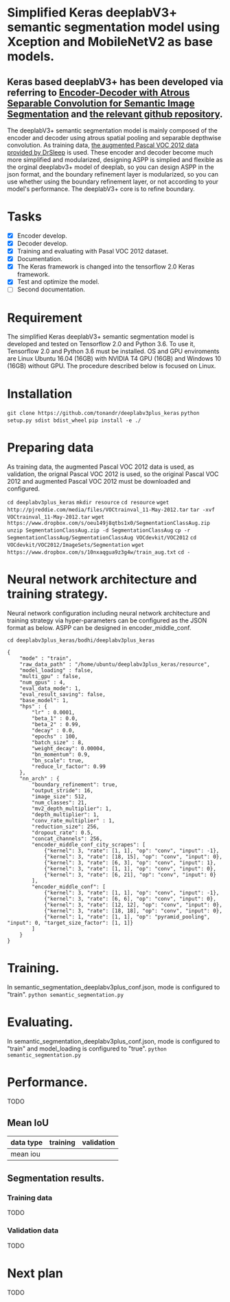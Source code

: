 # Simplified Keras deeplabV3+ semantic segmentation model using Xception and MobileNetV2 as base models.
## Keras based deeplabV3+ has been developed via referring to [Encoder-Decoder with Atrous Separable Convolution for Semantic Image Segmentation](https://arxiv.org/abs/1802.02611) and [the relevant github repository](https://github.com/tensorflow/models/tree/master/research/deeplab).

The deeplabV3+ semantic segmentation model is mainly composed of the encoder and decoder using atrous spatial pooling and separable depthwise convolution. As training data, [the augmented Pascal VOC 2012 data provided by DrSleep](https://www.dropbox.com/s/oeu149j8qtbs1x0/SegmentationClassAug.zip?dl=0) is used. These encoder and decoder become much more simplified and modularized, designing ASPP is simplied and flexible as the orginal deeplabv3+ model of deeplab, so you can design ASPP in the json format, and the boundary refinement layer is modularized, so you can use whether using the boundary refinement layer, or not according to your model's performance. The deeplabV3+ core is to refine boundary. 

# Tasks
- [x] Encoder develop.
- [x] Decoder develop.
- [x] Training and evaluating with Pasal VOC 2012 dataset.
- [x] Documentation.
- [x] The Keras framework is changed into the tensorflow 2.0 Keras framework.
- [x] Test and optimize the model.
- [ ] Second documentation.

# Requirement
The simplified Keras deeplabV3+ semantic segmentation model is developed and tested on Tensorflow 2.0 and Python 3.6. To use it, Tensorflow 2.0 and Python 3.6 must be installed. OS and GPU enviroments are Linux Ubuntu 16.04 (16GB) with NVIDIA T4 GPU (16GB) and Windows 10 (16GB) without GPU. The procedure described below is focused on Linux.   

# Installation
```git clone https://github.com/tonandr/deeplabv3plus_keras```
```python setup.py sdist bdist_wheel```
```pip install -e ./```


# Preparing data
As training data, the augmented Pascal VOC 2012 data is used, as validation, the orignal Pascal VOC 2012 is used, so the original Pascal VOC 2012 and augmented Pascal VOC 2012 must be downloaded and configured.

```cd deeplabv3plus_keras```
```mkdir resource```
```cd resource```
```wget http://pjreddie.com/media/files/VOCtrainval_11-May-2012.tar```
```tar -xvf VOCtrainval_11-May-2012.tar```
```wget https://www.dropbox.com/s/oeu149j8qtbs1x0/SegmentationClassAug.zip```
```unzip SegmentationClassAug.zip -d SegmentationClassAug```
```cp -r SegmentationClassAug/SegmentationClassAug VOCdevkit/VOC2012```
```cd VOCdevkit/VOC2012/ImageSets/Segmentation```
```wget https://www.dropbox.com/s/10nxaqgua9z3g4w/train_aug.txt```
```cd -```

# Neural network architecture and training strategy.

Neural network configuration including neural network architecture and training strategy via hyper-parameters 
can be configured as the JSON format as below. ASPP can be designed in encoder_middle_conf.  

```cd deeplabv3plus_keras/bodhi/deeplabv3plus_keras```

```
{
	"mode" : "train",
	"raw_data_path" : "/home/ubuntu/deeplabv3plus_keras/resource",
	"model_loading" : false,
	"multi_gpu" : false,
	"num_gpus" : 4,
	"eval_data_mode": 1,
	"eval_result_saving": false,
	"base_model": 1,
	"hps" : {
		"lr" : 0.0001,
		"beta_1" : 0.0,
		"beta_2" : 0.99,
		"decay" : 0.0,
		"epochs" : 100,
		"batch_size" : 8,
		"weight_decay": 0.00004,
		"bn_momentum": 0.9,
		"bn_scale": true,
		"reduce_lr_factor": 0.99
	},
	"nn_arch" : {
		"boundary_refinement": true,
		"output_stride": 16,
		"image_size": 512,
		"num_classes": 21,
		"mv2_depth_multiplier": 1,
		"depth_multiplier": 1,
		"conv_rate_multiplier" : 1,
		"reduction_size": 256,
		"dropout_rate": 0.5,
		"concat_channels": 256,
		"encoder_middle_conf_city_scrapes": [
			{"kernel": 3, "rate": [1, 1], "op": "conv", "input": -1}, 
			{"kernel": 3, "rate": [18, 15], "op": "conv", "input": 0}, 
			{"kernel": 3, "rate": [6, 3], "op": "conv", "input": 1}, 
			{"kernel": 3, "rate": [1, 1], "op": "conv", "input": 0}, 
			{"kernel": 3, "rate": [6, 21], "op": "conv", "input": 0}
		],
		"encoder_middle_conf": [
			{"kernel": 3, "rate": [1, 1], "op": "conv", "input": -1}, 
			{"kernel": 3, "rate": [6, 6], "op": "conv", "input": 0}, 
			{"kernel": 3, "rate": [12, 12], "op": "conv", "input": 0}, 
			{"kernel": 3, "rate": [18, 18], "op": "conv", "input": 0}, 
			{"kernel": 1, "rate": [1, 1], "op": "pyramid_pooling", "input": 0, "target_size_factor": [1, 1]}
		]	 
	}
}
```

# Training.
In semantic_segmentation_deeplabv3plus_conf.json, mode is configured to "train".
```python semantic_segmentation.py```

# Evaluating.
In semantic_segmentation_deeplabv3plus_conf.json, mode is configured to "train" and model_loading is configured to "true".
```python semantic_segmentation.py```  

# Performance.
TODO

## Mean IoU

| data type | training | validation |
|-----------|----------|------------|
| mean iou  |          |            |

## Segmentation results.
### Training data
TODO

### Validation data
TODO

# Next plan
TODO
